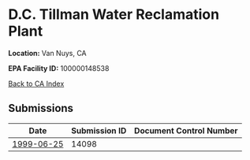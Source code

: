 # D.C. Tillman Water Reclamation Plant

**Location:** Van Nuys, CA

**EPA Facility ID:** 100000148538

[Back to CA Index](../../index.md)

## Submissions

| Date | Submission ID | Document Control Number |
|------|--------------|-------------------------|
| [1999-06-25](submissions/14098.md) | 14098 |  |
